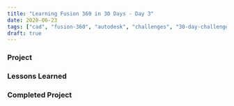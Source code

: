 ```yaml
---
title: "Learning Fusion 360 in 30 Days - Day 3"
date: 2020-06-23
tags: ["cad", "fusion-360", "autodesk", "challenges", "30-day-challenge", "fusion-360-in-30"]
draft: true
---
```

### Project

### Lessons Learned

### Completed Project

